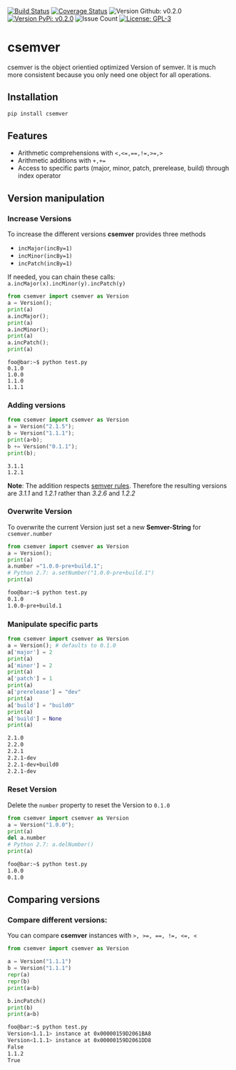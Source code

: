 [![Build Status](https://travis-ci.com/Sebi2020/csemver.svg?branch=master)](https://travis-ci.com/Sebi2020/csemver)
[![Coverage Status](https://coveralls.io/repos/github/Sebi2020/csemver/badge.svg?branch=feature%2Fdep)](https://coveralls.io/github/Sebi2020/csemver?branch=feature%2Fdep)
![Version Github: v0.2.0](https://img.shields.io/github/release/sebi2020/csemver.svg?colorB=green&style=flat)
[![Version PyPi: v0.2.0](https://img.shields.io/pypi/v/csemver.svg?colorB=green&style=flat)](https://pypi.org/project/csemver/)
![Issue Count](https://img.shields.io/github/issues-raw/sebi2020/csemver.svg?style=flat)
[![License: GPL-3](https://img.shields.io/github/license/sebi2020/csemver.svg?colorB=green&style=social)](https://github.com/Sebi2020/csemver/blob/master/LICENSE.md)
# csemver
csemver is the object orientied optimized Version of semver. It is much more consistent because you only need one object for all operations.
## Installation
```bash
pip install csemver
```
## Features
- Arithmetic comprehensions with `<,<=,==,!=,>=,>`
- Arithmetic additions with `+,+=`
- Access to specific parts (major, minor, patch, prerelease, build) through index operator

## Version manipulation
### Increase Versions
To increase the different versions **csemver** provides three methods
- `incMajor(incBy=1)`
- `incMinor(incBy=1)`
- `incPatch(incBy=1)`

If needed, you can chain these calls: `a.incMajor(x).incMinor(y).incPatch(y)`

```python
from csemver import csemver as Version
a = Version();
print(a)
a.incMajor();
print(a)
a.incMinor();
print(a)
a.incPatch();
print(a)
```

```console
foo@bar:~$ python test.py
0.1.0
1.0.0
1.1.0
1.1.1
```
### Adding versions
```python
from csemver import csemver as Version
a = Version("2.1.5");
b = Version("1.1.1");
print(a+b);
b += Version("0.1.1");
print(b);
```
```console
3.1.1
1.2.1
```
**Note**: The addition respects [semver rules](https://semver.org/#semantic-versioning-specification-semver). Therefore the resulting versions are *3.1.1* and *1.2.1*  rather than *3.2.6* and *1.2.2*

### Overwrite Version
To overwrite the current Version just set a new **Semver-String** for `csemver.number`
```python
from csemver import csemver as Version
a = Version();
print(a)
a.number ="1.0.0-pre+build.1";
# Python 2.7: a.setNumber("1.0.0-pre+build.1")
print(a)
```
```bash
foo@bar:~$ python test.py
0.1.0
1.0.0-pre+build.1
```

### Manipulate specific parts
```python
from csemver import csemver as Version
a = Version(); # defaults to 0.1.0
a['major'] = 2
print(a)
a['minor'] = 2
print(a)
a['patch'] = 1
print(a)
a['prerelease'] = "dev"
print(a)
a['build'] = "build0"
print(a)
a['build'] = None
print(a)
```

```bash
2.1.0
2.2.0
2.2.1
2.2.1-dev
2.2.1-dev+build0
2.2.1-dev
```
### Reset Version
Delete the `number` property to reset the Version to `0.1.0`
```python
from csemver import csemver as Version
a = Version("1.0.0");
print(a)
del a.number
# Python 2.7: a.delNumber()
print(a)
```

```bash
foo@bar:~$ python test.py
1.0.0
0.1.0
```
## Comparing versions
### Compare different versions:
You can compare **csemver** instances with `>, >=, ==, !=, <=, <`
```python
from csemver import csemver as Version

a = Version("1.1.1")
b = Version("1.1.1")
repr(a)
repr(b)
print(a<b)

b.incPatch()
print(b)
print(a<b)
```

```bash
foo@bar:~$ python test.py
Version<1.1.1> instance at 0x00000159D2061BA8
Version<1.1.1> instance at 0x00000159D2061DD8
False
1.1.2
True
```
